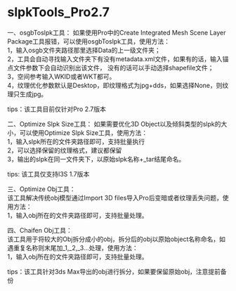 # slpkTools_Pro2.7                                          

一、osgbToslpk工具： 如果使用Pro中的Create Integrated Mesh Scene Layer Package工具报错，可以使用osgbToslpk工具，使用方法：                      
1，输入osgb文件夹路径那里选择Data的上一级文件夹；                                                
2，工具会自动寻找输入文件夹下有没有metadata.xml文件，如果有的话，输入锚点文件参数下会自动识别出该文件， 没有的话可以手动选择shapefile文件；                    
3，空间参考输入WKID或者WKT都可。                    
4，纹理优化参数默认是Desktop，即纹理格式为jpg+dds，如果选择None，则纹理只生成jpg。                             

tips：该工具目前仅针对Pro 2.7版本                  

二、Optimize Slpk Size工具： 如果需要优化3D Object以及倾斜类型的slpk的大小，可以使用Optimize Slpk Size工具，使用方法：                  
1，输入slpk所在的文件夹路径即可，支持批量执行                        
2，可以选择保留的纹理格式，建议都保留                        
3，输出的slpk在同一文件夹下，以原始slpk名称+_tar结尾命名。                                  

tips: 该工具仅支持I3S 1.7版本                                

三、Optimize Obj工具：                                  
该工具解决传统obj模型通过Import 3D files导入Pro后变暗或者纹理丢失问题，使用方法：                                        
1，输入obj所在的文件夹路径即可，支持批量处理。                                       

四、Chaifen Obj工具：                              
该工具用于将较大的Obj拆分成小的obj，拆分后的obj以原始object名称命名，如遇重复名称则末尾加_1,_2,_3...处理，使用方法：                      
1，输入obj所在的文件夹路径即可，支持批量处理。                          

tips：该工具针对3ds Max导出的obj进行拆分，如果要保留原始obj，注意提前备份                               

